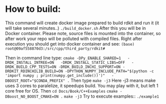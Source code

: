 # How to build:
This command will create docker image prepared to build rdkit and run it (it will take several minutes..)
```./build_docker.sh```
After this you will be in Docker container. Please note, source files is mounted into the container, so after work your repo will be polluted with compiled files.
Right after execution you should get into docker container and see:
```(base) root@09af558870d3:/src/cpp/third_party/rdkit#``` 

Then in command line type:
```cmake -DPy_ENABLE_SHARED=1   -DRDK_INSTALL_INTREE=ON   -DRDK_INSTALL_STATIC_LIBS=OFF   -DRDK_BUILD_CPP_TESTS=ON -DRDK_BUILD_INCHI_SUPPORT=ON -DRDKIT_RDINCHILIB_BUILD=ON -DPYTHON_NUMPY_INCLUDE_PATH="$(python -c 'import numpy ; print(numpy.get_include())')"   -DBOOST_ROOT="$CONDA_PREFIX" .```
Then type
```make -j3``` 
Here -j3 means make uses 3 cores to paralelize, it speedups build. You may play with it, but left 1 core free for OS.
Then
```cd Docs/Book/C++Examples```
```cmake -DBoost_NO_BOOST_CMAKE=ON .```
```make -j3```
Try to execute examples::
```./example1```